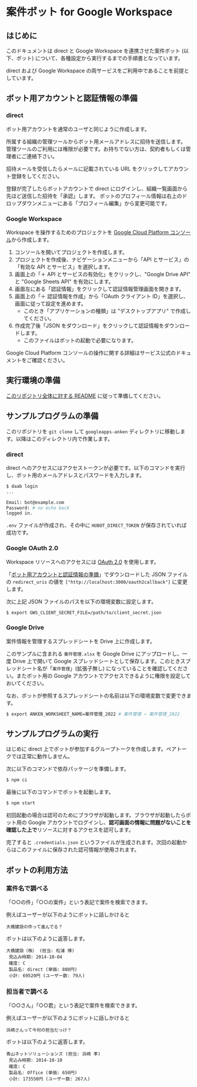 # 案件ボット for Google Workspace

## はじめに
このドキュメントは direct と Google Workspace を連携させた案件ボット (以下、ボット) について、各種設定から実行するまでの手順書となっています。

direct および Google Workspace の両サービスをご利用中であることを前提としています。

## ボット用アカウントと認証情報の準備
### direct
ボット用アカウントを通常のユーザと同じように作成します。

所属する組織の管理ツールからボット用メールアドレスに招待を送信します。
管理ツールのご利用には権限が必要です。お持ちでない方は、契約者もしくは管理者にご連絡下さい。

招待メールを受信したらメールに記載されている URL をクリックしてアカウント登録をしてください。

登録が完了したらボットアカウントで direct にログインし、組織一覧画面から先ほど送信した招待を「承認」します。
ボットのプロフィール情報は右上のドロップダウンメニューにある「プロフィール編集」から変更可能です。

### Google Workspace
Workspace を操作するためのプロジェクトを [Google Cloud Platform コンソール](https://console.cloud.google.com/?hl=ja)から作成します。

1. コンソールを開いてプロジェクトを作成します。
1. プロジェクトを作成後、ナビゲーションメニューから「API とサービス」の「有効な API とサービス」を選択します。
1. 画面上の「＋ API とサービスの有効化」をクリックし、"Google Drive API" と "Google Sheets API" を有効にします。
1. 画面左にある「認証情報」をクリックして認証情報管理画面を開きます。
1. 画面上の「＋ 認証情報を作成」から「OAuth クライアント ID」を選択し、画面に従って設定を進めます。
    - このとき「アプリケーションの種類」は "デスクトップアプリ" で作成してください。
1. 作成完了後「JSON をダウンロード」をクリックして認証情報をダウンロードします。
    - このファイルはボットの起動で必要になります。

Google Cloud Platform コンソールの操作に関する詳細はサービス公式のドキュメントをご確認ください。

## 実行環境の準備
[このリポジトリ全体に対する README](../README.md) に従って準備してください。

## サンプルプログラムの準備
このリポジトリを `git clone` して `googleapps-anken` ディレクトリに移動します。以降はこのディレクトリ内で作業します。

### direct
direct へのアクセスにはアクセストークンが必要です。以下のコマンドを実行し、ボット用のメールアドレスとパスワードを入力します。
```sh
$ daab login
...

Email: bot@example.com
Password: # no echo back
logged in.
```

`.env` ファイルが作成され、その中に `HUBOT_DIRECT_TOKEN` が保存されていれば成功です。

### Google OAuth 2.0
Workspace リソースへのアクセスには [OAuth 2.0](https://developers.google.com/identity/protocols/oauth2) を使用します。

「[ボット用アカウントと認証情報の準備](#ボット用アカウントと認証情報の準備)」でダウンロードした JSON ファイルの `redirect_uris` の値を `["http://localhost:3000/oauth2callback"]` に変更します。

次に上記 JSON ファイルのパスを以下の環境変数に設定します。
```sh
$ export GWS_CLIENT_SECRET_FILE=/path/to/client_secret.json
```

### Google Drive
案件情報を管理するスプレッドシートを Drive 上に作成します。

このサンプルに含まれる `案件管理.xlsx` を Google Drive にアップロードし、一度 Drive 上で開いて Google スプレッドシートとして保存します。このときスプレッドシート名が「`案件管理`」(拡張子無し) になっていることを確認してください。またボット用の Google アカウントでアクセスできるように権限を設定しておいてください。

なお、ボットが参照するスプレッドシートの名前は以下の環境変数で変更できます。
```sh
$ export ANKEN_WORKSHEET_NAME=案件管理_2022 # 案件管理 → 案件管理_2022
```

## サンプルプログラムの実行
はじめに direct 上でボットが参加するグループトークを作成します。ペアトークでは正常に動作しません。

次に以下のコマンドで依存パッケージを準備します。
```sh
$ npm ci
```

最後に以下のコマンドでボットを起動します。
```sh
$ npm start
```

初回起動の場合は認可のためにブラウザが起動します。ブラウザが起動したらボット用の Google アカウントでログインし、**認可画面の情報に問題がないことを確認した上で**リソースに対するアクセスを認可します。

完了すると `.credentials.json` というファイルが生成されます。次回の起動からはこのファイルに保存された認可情報が使用されます。

## ボットの利用方法
### 案件名で調べる
「○○の件」「○○の案件」という表記で案件を検索できます。

例えばユーザーが以下のようにボットに話しかけると
```
大橋建設の件って進んでる？
```

ボットは以下のように返答します。
```
大橋建設（株） (担当: 松浦 博)
 見込み時期: 2014-10-04
 確度: C
 製品名: direct (単価: 880円)
 小計: 69520円 (ユーザー数: 79人)
```

### 担当者で調べる
「○○さん」「○○君」という表記で案件を検索できます。

例えばユーザーが以下のようにボットに話しかけると
```
浜崎さんって今何の担当だっけ？
```

ボットは以下のように返答します。
```
青山ネットソリューションズ (担当: 浜崎 孝)
 見込み時期: 2014-10-10
 確度: C
 製品名: Office (単価: 650円)
 小計: 173550円 (ユーザー数: 267人)
```
